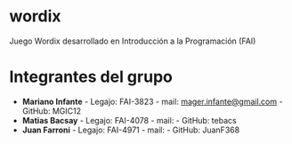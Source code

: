 # wordix
Juego Wordix desarrollado en Introducción a la Programación (FAI)

# Integrantes del grupo
- **Mariano Infante** - Legajo: FAI-3823 - mail: mager.infante@gmail.com - GitHub: MGIC12
- **Matias Bacsay** - Legajo: FAI-4078 - mail:  - GitHub: tebacs
- **Juan Farroni** - Legajo: FAI-4971 - mail:  - GitHub: JuanF368
